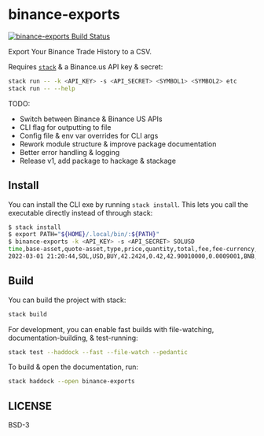 # binance-exports

[![binance-exports Build Status](https://github.com/prikhi/binance-exports/actions/workflows/main.yml/badge.svg)](https://github.com/prikhi/binance-exports/actions/workflows/main.yml)


Export Your Binance Trade History to a CSV.

Requires [`stack`][get-stack] & a Binance.us API key & secret:

```sh
stack run -- -k <API_KEY> -s <API_SECRET> <SYMBOL1> <SYMBOL2> etc
stack run -- --help
```

TODO:

* Switch between Binance & Binance US APIs
* CLI flag for outputting to file
* Config file & env var overrides for CLI args
* Rework module structure & improve package documentation
* Better error handling & logging
* Release v1, add package to hackage & stackage


[get-stack]: https://docs.haskellstack.org/en/stable/README/


## Install

You can install the CLI exe by running `stack install`. This lets you call the
executable directly instead of through stack:

```sh
$ stack install
$ export PATH="${HOME}/.local/bin/:${PATH}"
$ binance-exports -k <API_KEY> -s <API_SECRET> SOLUSD
time,base-asset,quote-asset,type,price,quantity,total,fee,fee-currency,trade-id
2022-03-01 21:20:44,SOL,USD,BUY,42.2424,0.42,42.90010000,0.0009001,BNB,9001
```


## Build

You can build the project with stack:

```sh
stack build
```

For development, you can enable fast builds with file-watching,
documentation-building, & test-running:

```sh
stack test --haddock --fast --file-watch --pedantic
```

To build & open the documentation, run:

```sh
stack haddock --open binance-exports
```


## LICENSE

BSD-3
